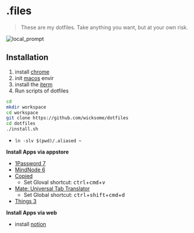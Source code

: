# .files

> These are my dotfiles. Take anything you want, but at your own risk.

![local_prompt](https://user-images.githubusercontent.com/5036939/59144101-84e02200-8a0d-11e9-9b6d-8fb0c11a24a9.png)


## Installation

1. install [chrome](https://www.google.com/chrome/)
2. init [macos](https://github.com/wicksome/dotfiles/tree/master/macos) envir
3. install the [iterm](https://www.iterm2.com)
4. Run scripts of dotfiles
  ```bash
  cd
  mkdir workspace
  cd workspace
  git clone https://github.com/wicksome/dotfiles
  cd dotfiles
  ./install.sh
  ```
  - `ln -slv $(pwd)/.aliased ~`

**Install Apps via appstore**

* [1Password 7](https://itunes.apple.com/kr/app/1password-7-password-manager/id1333542190?l=en&mt=12)
* [MindNode 6](https://itunes.apple.com/kr/app/mindnode-6/id1289197285?l=en&mt=12)
* [Copied](https://itunes.apple.com/kr/app/copied/id1026349850?l=en&mt=12)
  - Set Gloval shortcut: <kbd>ctrl</kbd>+<kbd>cmd</kbd>+<kbd>v</kbd>
* [Mate: Universal Tab Translator](https://itunes.apple.com/kr/app/mate-universal-tab-translator/id1005088137?l=en&mt=12)
  - Set Global shortcut: <kbd>ctrl</kbd>+<kbd>shift</kbd>+<kbd>cmd</kbd>+<kbd>d</kbd>
* [Things 3](https://itunes.apple.com/kr/app/things-3/id904280696?l=en&mt=12)

**Install Apps via web**

* install [notion](https://www.notion.so/desktop)
